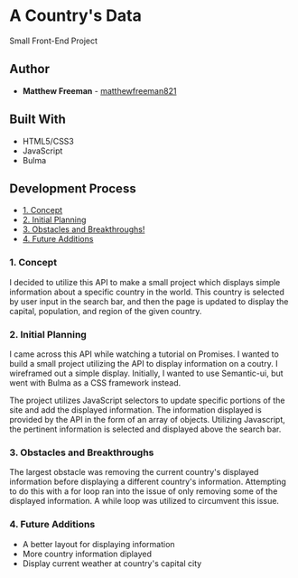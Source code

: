 # A Country's Data
Small Front-End Project

## Author

* **Matthew Freeman** - [matthewfreeman821](https://github.com/matthewfreeman821)

## Built With

* HTML5/CSS3
* JavaScript
* Bulma

## Development Process
* [1. Concept](#1-concept)
* [2. Initial Planning](#2-initial-planning)
* [3. Obstacles and Breakthroughs!](#3-obstacles-and-breakthroughs)
* [4. Future Additions](#4-future-additions)




### 1. Concept

I decided to utilize this API to make a small project which displays simple information about a specific country in the world. This country is selected by user input in the search bar, and then the page is updated to display the capital, population, and region of the given country.




### 2. Initial Planning

I came across this API while watching a tutorial on Promises. I wanted to build a small project utilizing the API to display information on a coutry. I wireframed out a simple display. Initially, I wanted to use Semantic-ui, but went with Bulma as a CSS framework instead.

The project utilizes JavaScript selectors to update specific portions of the site and add the displayed information. The information displayed is provided by the API in the form of an array of objects. Utilizing Javascript, the pertinent information is selected and displayed above the search bar.



### 3. Obstacles and Breakthroughs

The largest obstacle was removing the current country's displayed information before displaying a different country's information. Attempting to do this with a for loop ran into the issue of only removing some of the displayed information. A while loop was utilized to circumvent this issue.



### 4. Future Additions

* A better layout for displaying information
* More country information diplayed
* Display current weather at country's capital city
